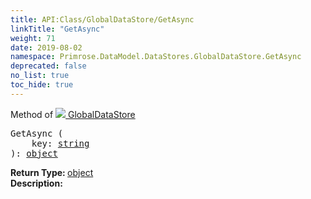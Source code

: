 ```yaml
---
title: API:Class/GlobalDataStore/GetAsync
linkTitle: "GetAsync"
weight: 71
date: 2019-08-02
namespace: Primrose.DataModel.DataStores.GlobalDataStore.GetAsync
deprecated: false
no_list: true
toc_hide: true
---
```

Method of <a href="/docs/api-reference/Class/GlobalDataStore"><img src="/icons/silk/database_world.png"/>&nbsp;GlobalDataStore</a>
<pre class="method-declaration">
GetAsync (
    key: <a class="type" href="/docs/api-reference/System/string">string</a>
): <a class="type" href="/docs/api-reference/System/object">object</a></pre>
<b>Return Type: </b>
<a class="type" href="/docs/api-reference/System/object">object</a>
<br/>
<b>Description: </b>